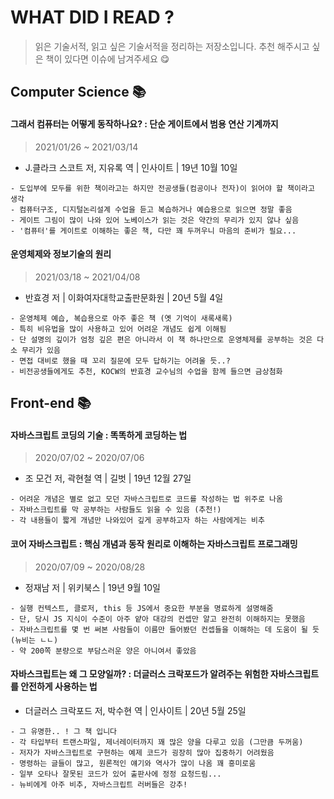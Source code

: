 # WHAT DID I READ ?
> 읽은 기술서적, 읽고 싶은 기술서적을 정리하는 저장소입니다.
> 추천 해주시고 싶은 책이 있다면 이슈에 남겨주세요 😋

## Computer Science 📚

#### 그래서 컴퓨터는 어떻게 동작하나요? : 단순 게이트에서 범용 연산 기계까지
> 2021/01/26 ~ 2021/03/14

- J.클라크 스코트 저, 지유록 역 | 인사이트 | 19년 10월 10일

```
- 도입부에 모두를 위한 책이라고는 하지만 전공생들(컴공이나 전자)이 읽어야 할 책이라고 생각
- 컴퓨터구조, 디지털논리설계 수업을 듣고 복습하거나 예습용으로 읽으면 정말 좋음
- 게이트 그림이 많이 나와 있어 노베이스가 읽는 것은 약간의 무리가 있지 않나 싶음
- '컴퓨터'를 게이트로 이해하는 좋은 책, 다만 꽤 두꺼우니 마음의 준비가 필요...
```

#### 운영체제와 정보기술의 원리
> 2021/03/18 ~ 2021/04/08

- 반효경 저 | 이화여자대학교출판문화원 | 20년 5월 4일

```
- 운영체제 예습, 복습용으로 아주 좋은 책 (옛 기억이 새록새록)
- 특히 비유법을 많이 사용하고 있어 어려운 개념도 쉽게 이해됨
- 단 설명의 깊이가 엄청 깊은 편은 아니라서 이 책 하나만으로 운영체제를 공부하는 것은 다소 무리가 있음
- 면접 대비로 했을 때 꼬리 질문에 모두 답하기는 어려울 듯..?
- 비전공생들에게도 추천, KOCW의 반효경 교수님의 수업을 함께 들으면 금상첨화
```

## Front-end 📚

#### 자바스크립트 코딩의 기술 : 똑똑하게 코딩하는 법
> 2020/07/02 ~ 2020/07/06

- 조 모건 저, 곽현철 역 | 길벗 | 19년 12월 27일

```
- 어려운 개념은 별로 없고 모던 자바스크립트로 코드를 작성하는 법 위주로 나옴
- 자바스크립트를 막 공부하는 사람들도 읽을 수 있음 (추천!)
- 각 내용들이 짧게 개념만 나와있어 깊게 공부하고자 하는 사람에게는 비추
```

#### 코어 자바스크립트 : 핵심 개념과 동작 원리로 이해하는 자바스크립트 프로그래밍
> 2020/07/09 ~ 2020/08/28

- 정재남 저 | 위키북스 | 19년 9월 10일

```
- 실행 컨텍스트, 클로저, this 등 JS에서 중요한 부분을 명료하게 설명해줌
- 단, 당시 JS 지식이 수준이 아주 얕아 대강의 컨셉만 알고 완전히 이해하지는 못했음
- 자바스크립트를 몇 번 써본 사람들이 이름만 들어봤던 컨셉들을 이해하는 데 도움이 될 듯 (뉴비는 ㄴㄴ)
- 약 200쪽 분량으로 부담스러운 양은 아니여서 좋았음
```

#### 자바스크립트는 왜 그 모양일까? : 더글러스 크락포드가 알려주는 위험한 자바스크립트를 안전하게 사용하는 법

- 더글러스 크락포드 저, 박수현 역 | 인사이트 | 20년 5월 25일

```
- 그 유명한.. ! 그 책 입니다
- 각 타입부터 트랜스파일, 제너레이터까지 꽤 많은 양을 다루고 있음 (그만큼 두꺼움)
- 저자가 자바스크립트로 구현하는 예제 코드가 굉장히 많아 집중하기 어려웠음
- 명령하는 글들이 많고, 원론적인 얘기와 역사가 많이 나옴 꽤 흥미로움
- 일부 오타나 잘못된 코드가 있어 출판사에 정정 요청드림...
- 뉴비에게 아주 비추, 자바스크립트 러버들은 강추!
```